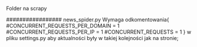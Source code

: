 Folder na scrapy



#################
news_spider.py
Wymaga odkomentowania{
#CONCURRENT_REQUESTS_PER_DOMAIN = 1
#CONCURRENT_REQUESTS_PER_IP = 1
#CONCURRENT_REQUESTS = 1
}
w pliku settings.py aby aktualności były w takiej kolejności jak na stronie;
